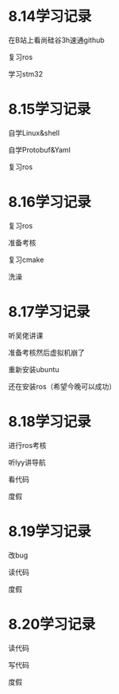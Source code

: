 # 8.14学习记录

在B站上看尚硅谷3h速通github

复习ros

学习stm32

# 8.15学习记录
自学Linux&shell

自学Protobuf&Yaml

复习ros

# 8.16学习记录
复习ros

准备考核

复习cmake

洗澡

# 8.17学习记录
听吴佬讲课

准备考核然后虚拟机崩了

重新安装ubuntu

还在安装ros（希望今晚可以成功）

# 8.18学习记录
进行ros考核

听lyy讲导航

看代码

度假

# 8.19学习记录
改bug

读代码

度假
# 8.20学习记录
读代码

写代码

度假







